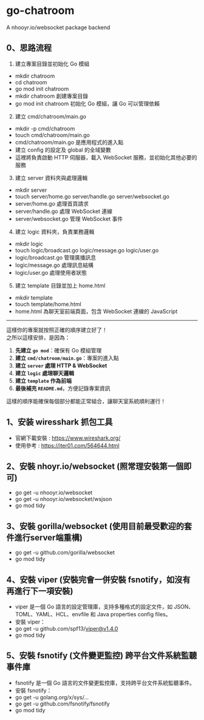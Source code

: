 # go-chatroom
A nhooyr.io/websocket package backend

## 0、思路流程
1. 建立專案目錄並初始化 Go 模組
-   mkdir chatroom
-   cd chatroom
-   go mod init chatroom
-   mkdir chatroom 創建專案目錄
-   go mod init chatroom 初始化 Go 模組，讓 Go 可以管理依賴
2. 建立 cmd/chatroom/main.go
-   mkdir -p cmd/chatroom
-   touch cmd/chatroom/main.go
-   cmd/chatroom/main.go 是應用程式的進入點
-   建立 config 的設定及 global 的全域變數
-   這裡將負責啟動 HTTP 伺服器，載入 WebSocket 服務，並初始化其他必要的服務
3. 建立 server 資料夾與處理邏輯
-   mkdir server
-   touch server/home.go server/handle.go server/websocket.go
-   server/home.go 處理首頁請求
-   server/handle.go 處理 WebSocket 連線
-   server/websocket.go 管理 WebSocket 事件
4. 建立 logic 資料夾，負責業務邏輯
-   mkdir logic
-   touch logic/broadcast.go logic/message.go logic/user.go
-   logic/broadcast.go 管理廣播訊息
-   logic/message.go 處理訊息結構
-   logic/user.go 處理使用者狀態
5. 建立 template 目錄並加上 home.html
-   mkdir template
-   touch template/home.html
-   home.html 為聊天室前端頁面，包含 WebSocket 連線的 JavaScript


---

這樣你的專案就按照正確的順序建立好了！  
之所以這樣安排，是因為：
1. **先建立 `go mod`**：確保有 Go 模組管理
2. **建立 `cmd/chatroom/main.go`**：專案的進入點
3. **建立 `server` 處理 HTTP & WebSocket**
4. **建立 `logic` 處理聊天邏輯**
5. **建立 `template` 作為前端**
6. **最後補充 `README.md`**，方便記錄專案資訊

這樣的順序能確保每個部分都能正常組合，讓聊天室系統順利運行！


## 1、安装 wiresshark 抓包工具
- 官網下載安裝 : https://www.wireshark.org/
- 使用參考 : https://iter01.com/564644.html

## 2、安裝 nhoyr.io/websocket  (照常理安裝第一個即可)
- go get -u nhooyr.io/websocket
- go get -u nhooyr.io/websocket/wsjson
- go mod tidy

## 3、安裝 gorilla/websocket  (使用目前最受歡迎的套件進行server端重構)
- go get -u github.com/gorilla/websocket
- go mod tidy

## 4、安裝 viper (安裝完會一併安裝 fsnotify，如沒有再進行下一項安裝)
- viper 是一個 Go 語言的設定管理庫，支持多種格式的設定文件，如 JSON、TOML、YAML、HCL、envfile 和 Java properties config files。
- 安裝 viper：
- go get -u github.com/spf13/viper@v1.4.0
- go mod tidy

## 5、安裝 fsnotify (文件變更監控) 跨平台文件系統監聽事件庫
- fsnotify 是一個 Go 語言的文件變更監控庫，支持跨平台文件系統監聽事件。
- 安裝 fsnotify：
- go get -u golang.org/x/sys/...
- go get -u github.com/fsnotify/fsnotify
- go mod tidy